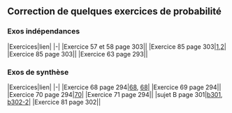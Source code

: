 ## Correction de quelques exercices de probabilité

### Exos indépendances

|Exercices|lien|
|-|
|Exercice 57 et 58 page 303||
|Exercice 85 page 303|[1](85.JPG),[2](85_2.JPG)|
|Exercice 85 page 303||
|Exercice 63 page 293||


### Exos de synthèse


|Exercices|lien|
|-|
|Exercice 68 page 294|[68](68.JPG), [68](68-2.JPG)|
|Exercice 69 page 294||
|Exercice 70 page 294|[70](70.JPG)|
|Exercice 71 page 294||
|sujet B page 301|[b301](B301.JPG), [b302-2](B30_2.JPG)|
|Exercice 81 page 302||
